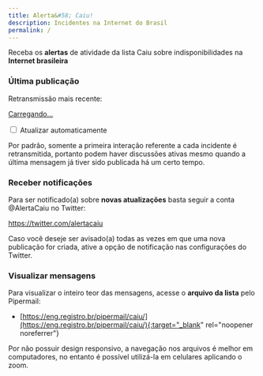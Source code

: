 ```yaml
---
title: Alerta&#58; Caiu!
description: Incidentes na Internet do Brasil
permalink: /
---
```


Receba os **alertas** de atividade da lista Caiu sobre indisponibilidades na **Internet brasileira**

### Última publicação

Retransmissão mais recente:

<a 
  class="twitter-timeline" 
  data-lang="pt" 
  data-link-color="#BE102E" 
  data-tweet-limit="1" 
  data-chrome="noheader nofooter noborders" 
  target="_blank" 
  rel="nofollow noopener noreferrer" 
  href="https://twitter.com/AlertaCaiu?ref_src=twsrc%5Etfw">
    Carregando...
</a>

<label><input type="checkbox" onclick="toggleAutoRefresh(this);" id="reloadCB"> Atualizar automaticamente</input></label>

<p class="smaller">Por padrão, somente a primeira interação referente a cada incidente é retransmitida, portanto podem haver discussões ativas mesmo quando a última mensagem já tiver sido publicada há um certo tempo.</p>

### Receber notificações

Para ser notificado(a) sobre **novas atualizações** basta seguir a conta @AlertaCaiu no Twitter: 

<a 
class="twitter-follow-button" 
data-size="large" 
data-show-count="false" 
target="_blank" 
rel="noopener noreferrer" 
href="https://twitter.com/AlertaCaiu?ref_src=twsrc%5Etfw">
  https://twitter.com/alertacaiu
</a>

<p class="smaller">Caso você deseje ser avisado(a) todas as vezes em que uma nova publicação for criada, ative a opção de notificação nas configurações do Twitter.</p>

### Visualizar mensagens

Para visualizar o inteiro teor das mensagens, acesse o **arquivo da lista** pelo Pipermail:

- [https://eng.registro.br/pipermail/caiu/](https://eng.registro.br/pipermail/caiu/){:target="_blank" rel="noopener noreferrer"}

<p class="smaller">Por não possuir design responsivo, a navegação nos arquivos é melhor em computadores, no entanto é possível utilizá-la em celulares aplicando o zoom.</p>

